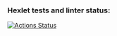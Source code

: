 ### Hexlet tests and linter status:
[![Actions Status](https://github.com/nklsrg/data-analytics-project-92/actions/workflows/hexlet-check.yml/badge.svg)](https://github.com/nklsrg/data-analytics-project-92/actions)